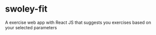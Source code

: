 # swoley-fit
 A exercise web app with React JS that suggests you exercises based on your selected parameters
